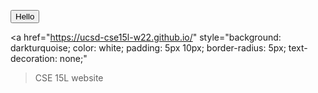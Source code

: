 <button>Hello</button>

<a
   href="https://ucsd-cse15l-w22.github.io/"
   style="background: darkturquoise; color: white; padding: 5px 10px; border-radius: 5px; text-decoration: none;"
>CSE 15L website</a>
